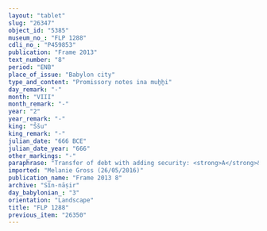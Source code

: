 ```yaml
---
layout: "tablet"
slug: "26347"
object_id: "5385"
museum_no_: "FLP 1288"
cdli_no_: "P459853"
publication: "Frame 2013"
text_number: "8"
period: "ENB"
place_of_issue: "Babylon city"
type_and_content: "Promissory notes ina muẖẖi"
day_remark: "-"
month: "VIII"
month_remark: "-"
year: "2"
year_remark: "-"
king: "Ššu"
king_remark: "-"
julian_date: "666 BCE"
julian_date_year: "666"
other_markings: "-"
paraphrase: "Transfer of debt with adding security: <strong>A</strong>&rsquo;s claim (<em>rā&scaron;&ucirc;tu</em>) to <strong>B<sub>1 </sub></strong>over 2 minas of silver has been transferred to <strong>B<sub>2</sub></strong>, the brother of <strong>B<sub>1</sub></strong>. Beginning with the current day, the debt bears an interest of 2 shekels of silver per month (20% p.a.). According to a fragmentarily preserved clause, the debt is secured by a pledge in terms of the house of <strong>B<sub>2</sub></strong>. 4 witnesses and the scribe.<br /> &nbsp;<br /> <strong>A</strong> = Kunāya//Basia; <strong>B<sub>1</sub></strong> = &Scaron;ulāya//Ṭābia; <strong>B<sub>2</sub></strong> = Nab&ucirc;-ēṭir//Ṭābia; Scribe = Bēl-u&scaron;allim//Irˀanni<br /> &nbsp;"
imported: "Melanie Gross (26/05/2016)"
publication_name: "Frame 2013 8"
archive: "Sîn-nāṣir"
day_babylonian_: "3"
orientation: "Landscape"
title: "FLP 1288"
previous_item: "26350"
---
```

